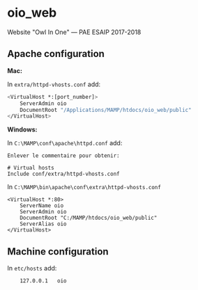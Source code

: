 # oio_web

Website "Owl In One" — PAE ESAIP 2017-2018

## Apache configuration 

**Mac:** 

In `extra/httpd-vhosts.conf` add:

```sh
<VirtualHost *:[port_number]>
    ServerAdmin oio
	DocumentRoot "/Applications/MAMP/htdocs/oio_web/public"
</VirtualHost>
```
**Windows:**

In `C:\MAMP\conf\apache\httpd.conf` add:

```
Enlever le commentaire pour obtenir:

# Virtual hosts
Include conf/extra/httpd-vhosts.conf
```
In `C:\MAMP\bin\apache\conf\extra\httpd-vhosts.conf`
```
<VirtualHost *:80>
    ServerName oio
    ServerAdmin oio
    DocumentRoot "C:/MAMP/htdocs/oio_web/public"
    ServerAlias oio
</VirtualHost>
```

## Machine configuration 

In `etc/hosts` add:

```sh
	127.0.0.1 	oio
```
